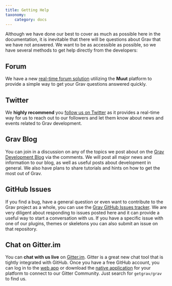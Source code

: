 ```yaml
---
title: Getting Help
taxonomy:
    category: docs
---
```


Although we have done our best to cover as much as possible here in the documentation, it is inevitable that there will be questions about Grav that we have not answered.  We want to be as accessible as possible, so we have several methods to get help directly from the developers:

## Forum

We have a new [real-time forum solution](http://getgrav.org/forum) utilizing the **Muut** platform to provide a simple way to get your Grav questions answered quickly.

## Twitter

We **highly recommend** you [follow us on Twitter](https://twitter.com/getgrav) as it provides a real-time way for us to reach out to our followers and let them know about news and events related to Grav development.

## Grav Blog

You can join in a discussion on any of the topics we post about on the [Grav Development Blog](http://getgrav.org/blog) via the comments.  We will post all major news and information to our blog, as well as useful posts about development in general. We also have plans to share tutorials and hints on how to get the most out of Grav.

## GitHub Issues

If you find a bug, have a general question or even want to contribute to the Grav project as a whole, you can use the [Grav GitHub Issues tracker](https://github.com/getgrav/grav/issues).  We are very diligent about responding to issues posted here and it can provide a useful way to start a conversation with us.  If you have a specific issue with one of our plugins, themes or skeletons you can also submit an issue on that repository.

## Chat on Gitter.im

You can **chat with us live** on [Gitter.im](https://gitter.im/getgrav/grav). Gitter is a great new chat tool that is tightly integrated with GitHub. Once you have a free GitHub account, you can log in to the [web app](https://gitter.im/getgrav/grav) or download the [native application](https://gitter.im/apps) for your platform to connect to our Gitter Community. Just search for `getgrav/grav` to find us.




